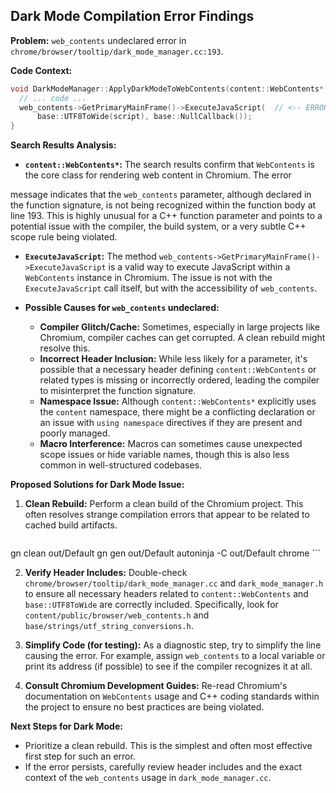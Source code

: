 ## Dark Mode Compilation Error Findings

**Problem:** `web_contents` undeclared error in `chrome/browser/tooltip/dark_mode_manager.cc:193`.

**Code Context:**
```cpp
void DarkModeManager::ApplyDarkModeToWebContents(content::WebContents* web_contents) {
  // ... code ...
  web_contents->GetPrimaryMainFrame()->ExecuteJavaScript(  // <-- ERROR HERE
      base::UTF8ToWide(script), base::NullCallback());
}
```

**Search Results Analysis:**

*   **`content::WebContents*`:** The search results confirm that `WebContents` is the core class for rendering web content in Chromium. The error 


message indicates that the `web_contents` parameter, although declared in the function signature, is not being recognized within the function body at line 193. This is highly unusual for a C++ function parameter and points to a potential issue with the compiler, the build system, or a very subtle C++ scope rule being violated.

*   **`ExecuteJavaScript`:** The method `web_contents->GetPrimaryMainFrame()->ExecuteJavaScript` is a valid way to execute JavaScript within a `WebContents` instance in Chromium. The issue is not with the `ExecuteJavaScript` call itself, but with the accessibility of `web_contents`.

*   **Possible Causes for `web_contents` undeclared:**
    *   **Compiler Glitch/Cache:** Sometimes, especially in large projects like Chromium, compiler caches can get corrupted. A clean rebuild might resolve this.
    *   **Incorrect Header Inclusion:** While less likely for a parameter, it's possible that a necessary header defining `content::WebContents` or related types is missing or incorrectly ordered, leading the compiler to misinterpret the function signature.
    *   **Namespace Issue:** Although `content::WebContents*` explicitly uses the `content` namespace, there might be a conflicting declaration or an issue with `using namespace` directives if they are present and poorly managed.
    *   **Macro Interference:** Macros can sometimes cause unexpected scope issues or hide variable names, though this is also less common in well-structured codebases.

**Proposed Solutions for Dark Mode Issue:**

1.  **Clean Rebuild:** Perform a clean build of the Chromium project. This often resolves strange compilation errors that appear to be related to cached build artifacts.
    ```bash
gn clean out/Default
gn gen out/Default
autoninja -C out/Default chrome
    ```

2.  **Verify Header Includes:** Double-check `chrome/browser/tooltip/dark_mode_manager.cc` and `dark_mode_manager.h` to ensure all necessary headers related to `content::WebContents` and `base::UTF8ToWide` are correctly included. Specifically, look for `content/public/browser/web_contents.h` and `base/strings/utf_string_conversions.h`.

3.  **Simplify Code (for testing):** As a diagnostic step, try to simplify the line causing the error. For example, assign `web_contents` to a local variable or print its address (if possible) to see if the compiler recognizes it at all.

4.  **Consult Chromium Development Guides:** Re-read Chromium's documentation on `WebContents` usage and C++ coding standards within the project to ensure no best practices are being violated.

**Next Steps for Dark Mode:**
*   Prioritize a clean rebuild. This is the simplest and often most effective first step for such an error.
*   If the error persists, carefully review header includes and the exact context of the `web_contents` usage in `dark_mode_manager.cc`.


